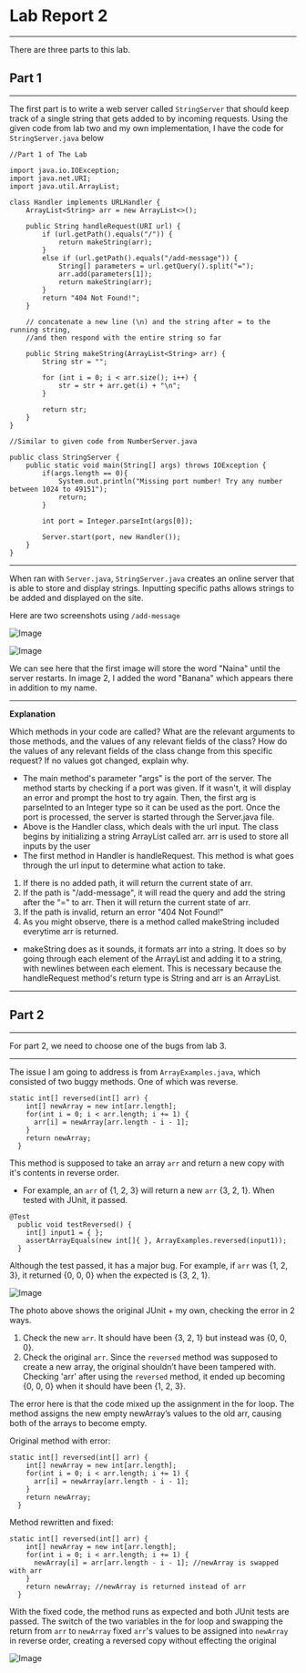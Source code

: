 # **Lab Report 2**
---
There are three parts to this lab.
## Part 1
---
The first part is to write a web server called `StringServer` that should keep track of a single string that gets added to by incoming requests.
Using the given code from lab two and my own implementation, I have the code for `StringServer.java` below

```
//Part 1 of The Lab 

import java.io.IOException;
import java.net.URI;
import java.util.ArrayList;

class Handler implements URLHandler {
    ArrayList<String> arr = new ArrayList<>();
    
    public String handleRequest(URI url) {
        if (url.getPath().equals("/")) {
            return makeString(arr);
        }
        else if (url.getPath().equals("/add-message")) {
            String[] parameters = url.getQuery().split("=");
            arr.add(parameters[1]);
            return makeString(arr);
        }
        return "404 Not Found!";
    }

    // concatenate a new line (\n) and the string after = to the running string, 
    //and then respond with the entire string so far

    public String makeString(ArrayList<String> arr) {
        String str = "";

        for (int i = 0; i < arr.size(); i++) {
            str = str + arr.get(i) + "\n";
        }

        return str;
    }
}

//Similar to given code from NumberServer.java

public class StringServer {
    public static void main(String[] args) throws IOException {
        if(args.length == 0){
            System.out.println("Missing port number! Try any number between 1024 to 49151");
            return;
        }

        int port = Integer.parseInt(args[0]);

        Server.start(port, new Handler());
    }
}
```
---
When ran with `Server.java`, `StringServer.java` creates an online server that is able to store and display strings. 
Inputting specific paths allows strings to be added and displayed on the site.

Here are two screenshots using `/add-message`

![Image](addmessage1.png)

![Image](addmessage2.png)

We can see here that the first image will store the word "Naina" until the server restarts.
In image 2, I added the word "Banana" which appears there in addition to my name.

---

**Explanation**

Which methods in your code are called?
What are the relevant arguments to those methods, and the values of any relevant fields of the class?
How do the values of any relevant fields of the class change from this specific request? If no values got changed, explain why.

- The main method's parameter "args" is the port of the server. The method starts by checking if a port was given. If it wasn't, it will display an error and prompt the host to try again. Then, the first arg is parseInted to an Integer type so it can be used as the port. Once the port is processed, the server is started through the Server.java file.
- Above is the Handler class, which deals with the url input. The class begins by initializing a string ArrayList called arr. arr is used to store all inputs by the user
- The first method in Handler is handleRequest. This method is what goes through the url input to determine what action to take.

1. If there is no added path, it will return the current state of arr.
2. If the path is "/add-message", it will read the query and add the string after the "=" to arr. Then it will return the current state of arr.
3. If the path is invalid, return an error "404 Not Found!"
4. As you might observe, there is a method called makeString included everytime arr is returned.

- makeString does as it sounds, it formats arr into a string. It does so by going through each element of the ArrayList and adding it to a string, with newlines between each element. This is necessary because the handleRequest method's return type is String and arr is an ArrayList.

---

## Part 2
---
For part 2, we need to choose one of the bugs from lab 3.

--- 
The issue I am going to address is from `ArrayExamples.java`, which consisted of two buggy methods. One of which was reverse.

```
static int[] reversed(int[] arr) {
    int[] newArray = new int[arr.length];
    for(int i = 0; i < arr.length; i += 1) {
      arr[i] = newArray[arr.length - i - 1];
    }
    return newArray;
  }
```

This method is supposed to take an array `arr` and return a new copy with it's contents in reverse order. 
- For example, an `arr` of {1, 2, 3} will return a new `arr` {3, 2, 1}. 
When tested with JUnit, it passed.

```
@Test
  public void testReversed() {
    int[] input1 = { };
    assertArrayEquals(new int[]{ }, ArrayExamples.reversed(input1));
  }
```

Although the test passed, it has a major bug.
For example, if `arr` was {1, 2, 3}, it returned {0, 0, 0} when the expected is {3, 2, 1}.

![Image](Image1.png)

The photo above shows the original JUnit + my own, checking the error in 2 ways. 
1. Check the new `arr`. It should have been {3, 2, 1} but instead was {0, 0, 0}. 
2. Check the original `arr`. Since the `reversed` method was supposed to create a new array, the original shouldn’t have been tampered with. Checking 'arr' after using the `reversed` method, it ended up becoming {0, 0, 0} when it should have been {1, 2, 3}.

The error here is that the code mixed up the assignment in the for loop. 
The method assigns the new empty newArray’s values to the old arr, causing both of the arrays to become empty.

Original method with error:

```
static int[] reversed(int[] arr) {
    int[] newArray = new int[arr.length];
    for(int i = 0; i < arr.length; i += 1) {
      arr[i] = newArray[arr.length - i - 1];
    }
    return newArray;
  }
```

Method rewritten and fixed:

```
static int[] reversed(int[] arr) {
    int[] newArray = new int[arr.length];
    for(int i = 0; i < arr.length; i += 1) {
      newArray[i] = arr[arr.length - i - 1]; //newArray is swapped with arr
    }
    return newArray; //newArray is returned instead of arr
  }
```

With the fixed code, the method runs as expected and both JUnit tests are passed. 
The switch of the two variables in the for loop and swapping the return from `arr` to `newArray` fixed `arr`'s values to be assigned into `newArray` in reverse order, creating a reversed copy without effecting the original

![Image](image2.png)

